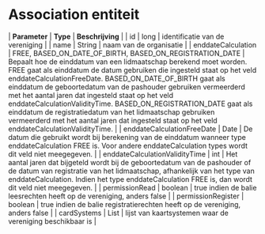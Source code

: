 ---
---

# Association entiteit

| **Parameter** | **Type** | **Beschrijving** |
| id | long | identificatie van de vereniging |
| name | String | naam van de organisatie |
| enddateCalculation | FREE, BASED_ON_DATE_OF_BIRTH, BASED_ON_REGISTRATION_DATE | Bepaalt hoe de einddatum van een lidmaatschap berekend moet worden. FREE gaat als einddatum de datum gebruiken die ingesteld staat op het veld enddateCalculationFreeDate. BASED_ON_DATE_OF_BIRTH gaat als einddatum de geboortedatum van de pashouder gebruiken vermeerderd met het aantal jaren dat ingesteld staat op het veld enddateCalculationValidityTime. BASED_ON_REGISTRATION_DATE gaat als einddatum de registratiedatum van het lidmaatschap gebruiken vermeerderd met het aantal jaren dat ingesteld staat op het veld enddateCalculationValidityTime. |
| enddateCalculationFreeDate | Date | De datum die gebruikt wordt bij berekening van de einddatum wanneer type enddateCalculation FREE is. Voor andere enddateCalculation types wordt dit veld niet meegegeven. |
| enddateCalculationValidityTime | int | Het aantal jaren dat bijgeteld wordt bij de geboortedatum van de pashouder of de datum van registratie van het lidmaatschap, afhankelijk van het type van enddateCalculation. Indien het type enddateCalculation FREE is, dan wordt dit veld niet meegegeven. |
| permissionRead | boolean | true indien de balie leesrechten heeft op de vereniging, anders false |
| permissionRegister | boolean | true indien de balie registratierechten heeft op de vereniging, anders false |
| cardSystems | List<CardSystem> | lijst van kaartsystemen waar de vereniging beschikbaar is |